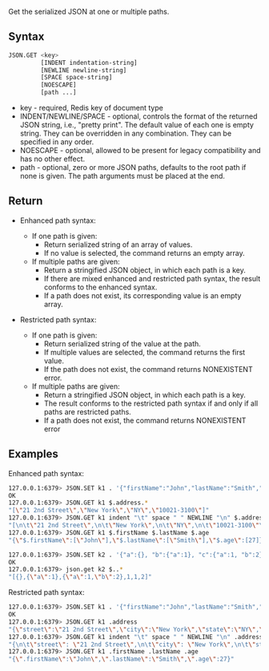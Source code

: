 Get the serialized JSON at one or multiple paths.

## Syntax

```bash
JSON.GET <key>
         [INDENT indentation-string]
         [NEWLINE newline-string]
         [SPACE space-string]
         [NOESCAPE]
         [path ...]
```

* key - required, Redis key of document type
* INDENT/NEWLINE/SPACE - optional, controls the format of the returned JSON string, i.e., "pretty print". The default
  value of each one is empty string. They can be overridden in any combination. They can be specified in any order.
* NOESCAPE - optional, allowed to be present for legacy compatibility and has no other effect.
* path - optional, zero or more JSON paths, defaults to the root path if none is given. The path arguments must be
  placed at the end.

## Return

* Enhanced path syntax:
    * If one path is given:
        * Return serialized string of an array of values.
        * If no value is selected, the command returns an empty array.
    * If multiple paths are given:
        * Return a stringified JSON object, in which each path is a key.
        * If there are mixed enhanced and restricted path syntax, the result conforms to the enhanced syntax.
        * If a path does not exist, its corresponding value is an empty array.

* Restricted path syntax:
    * If one path is given:
        * Return serialized string of the value at the path.
        * If multiple values are selected, the command returns the first value.
        * If the path does not exist, the command returns NONEXISTENT error.
    * If multiple paths are given:
        * Return a stringified JSON object, in which each path is a key.
        * The result conforms to the restricted path syntax if and only if all paths are restricted paths.
        * If a path does not exist, the command returns NONEXISTENT error

## Examples

Enhanced path syntax:

```bash
127.0.0.1:6379> JSON.SET k1 . '{"firstName":"John","lastName":"Smith","age":27,"weight":135.25,"isAlive":true,"address":{"street":"21 2nd Street","city":"New York","state":"NY","zipcode":"10021-3100"},"phoneNumbers":[{"type":"home","number":"212 555-1234"},{"type":"office","number":"646 555-4567"}],"children":[],"spouse":null}'
OK
127.0.0.1:6379> JSON.GET k1 $.address.*
"[\"21 2nd Street\",\"New York\",\"NY\",\"10021-3100\"]"
127.0.0.1:6379> JSON.GET k1 indent "\t" space " " NEWLINE "\n" $.address.*
"[\n\t\"21 2nd Street\",\n\t\"New York\",\n\t\"NY\",\n\t\"10021-3100\"\n]"
127.0.0.1:6379> JSON.GET k1 $.firstName $.lastName $.age
"{\"$.firstName\":[\"John\"],\"$.lastName\":[\"Smith\"],\"$.age\":[27]}"

127.0.0.1:6379> JSON.SET k2 . '{"a":{}, "b":{"a":1}, "c":{"a":1, "b":2}}'
OK
127.0.0.1:6379> json.get k2 $..*
"[{},{\"a\":1},{\"a\":1,\"b\":2},1,1,2]"
```

Restricted path syntax:

```bash
127.0.0.1:6379> JSON.SET k1 . '{"firstName":"John","lastName":"Smith","age":27,"weight":135.25,"isAlive":true,"address":{"street":"21 2nd Street","city":"New York","state":"NY","zipcode":"10021-3100"},"phoneNumbers":[{"type":"home","number":"212 555-1234"},{"type":"office","number":"646 555-4567"}],"children":[],"spouse":null}'
OK
127.0.0.1:6379> JSON.GET k1 .address
"{\"street\":\"21 2nd Street\",\"city\":\"New York\",\"state\":\"NY\",\"zipcode\":\"10021-3100\"}"
127.0.0.1:6379> JSON.GET k1 indent "\t" space " " NEWLINE "\n" .address
"{\n\t\"street\": \"21 2nd Street\",\n\t\"city\": \"New York\",\n\t\"state\": \"NY\",\n\t\"zipcode\": \"10021-3100\"\n}"
127.0.0.1:6379> JSON.GET k1 .firstName .lastName .age
"{\".firstName\":\"John\",\".lastName\":\"Smith\",\".age\":27}"
```

